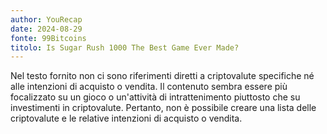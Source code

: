 ```yaml
---
author: YouRecap
date: 2024-08-29
fonte: 99Bitcoins
titolo: Is Sugar Rush 1000 The Best Game Ever Made?
---
```


Nel testo fornito non ci sono riferimenti diretti a criptovalute specifiche né alle intenzioni di acquisto o vendita. Il contenuto sembra essere più focalizzato su un gioco o un'attività di intrattenimento piuttosto che su investimenti in criptovalute. Pertanto, non è possibile creare una lista delle criptovalute e le relative intenzioni di acquisto o vendita.
